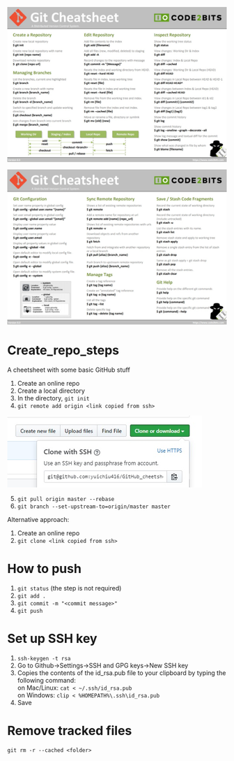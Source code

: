 ![cheetsheet1](./cheetsheet1.jpg "sheetsheet1")

![cheetsheet2](./cheetsheet2.jpg "sheetsheet2")


# Create_repo_steps
A cheetsheet with some basic GitHub stuff

1. Create an online repo
2. Create a local directory
3. In the directory, ```git init```
4. ```git remote add origin <link copied from ssh>```


![SSH](./CloneWithSSH.jpg "Make sure it's SSH not link")


5. ```git pull origin master --rebase```
6. ```git branch --set-upstream-to=origin/master master```


Alternative approach:

1. Create an online repo
2. ```git clone <link copied from ssh>```

# How to push

1. ```git status``` (the step is not required)
2. ```git add .```
3. ```git commit -m "<commit message>"```
4. ```git push ```

# Set up SSH key
1. ```ssh-keygen -t rsa```
2. Go to Github->Settings->SSH and GPG keys->New SSH key
3. Copies the contents of the id_rsa.pub file to your clipboard by typing the following command: <br />
   on Mac/Linux: ```cat < ~/.ssh/id_rsa.pub```<br />
   on Windows: ```clip < %HOMEPATH%\.ssh\id_rsa.pub```<br />
 4. Save
 
 # Remove tracked files
`git rm -r --cached <folder>`
